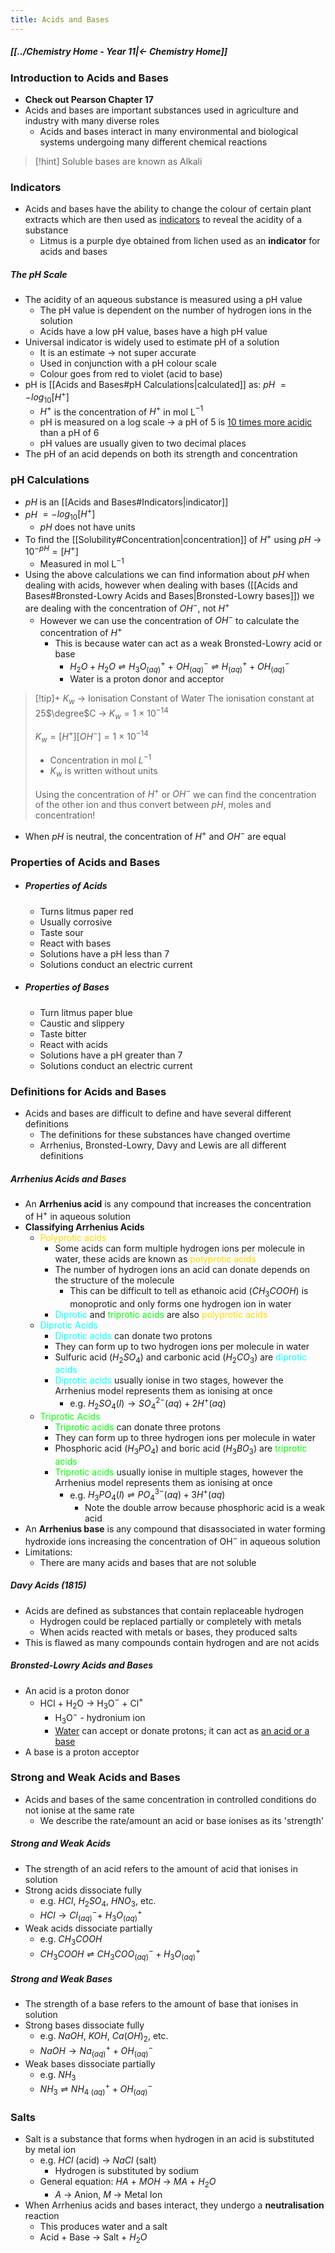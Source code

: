 ```yaml
---
title: Acids and Bases
---
```


##### [[../Chemistry Home - Year 11|← Chemistry Home]]

### Introduction to Acids and Bases
- **Check out Pearson Chapter 17**
- Acids and bases are important substances used in agriculture and industry with many diverse roles
	- Acids and bases interact in many environmental and biological systems undergoing many different chemical reactions

> [!hint] Soluble bases are known as Alkali

### Indicators
- Acids and bases have the ability to change the colour of certain plant extracts which are then used as <u>indicators</u> to reveal the acidity of a substance
	- Litmus is a purple dye obtained from lichen used as an **indicator** for acids and bases

##### The pH Scale
- The acidity of an aqueous substance is measured using a pH value
	- The pH value is dependent on the number of hydrogen ions in the solution
	- Acids have a low pH value, bases have a high pH value
- Universal indicator is widely used to estimate pH of a solution
	- It is an estimate → not super accurate
	- Used in conjunction with a pH colour scale
	- Colour goes from red to violet (acid to base)
- pH is [[Acids and Bases#pH Calculations|calculated]] as: $pH$ $= -log_{10}[H^+]$
	- $H^+$ is the concentration of $H^+$ in mol L$^{-1}$
	- pH is measured on a log scale → a pH of 5 is <u>10 times more acidic</u> than a pH of 6
	- pH values are usually given to two decimal places
- The pH of an acid depends on both its strength and concentration

### pH Calculations
- $pH$ is an [[Acids and Bases#Indicators|indicator]]
- $pH$ $= -log_{10}[H^+]$
	- $pH$ does not have units
- To find the [[Solubility#Concentration|concentration]] of $H^+$ using $pH$ → $10^{-pH} = [H^+]$
	- Measured in mol L$^{-1}$
- Using the above calculations we can find information about $pH$ when dealing with acids, however when dealing with bases ([[Acids and Bases#Bronsted-Lowry Acids and Bases|Bronsted-Lowry bases]]) we are dealing with the concentration of $OH^-$, not $H^+$
	- However we can use the concentration of $OH^-$ to calculate the concentration of $H^+$
		- This is because water can act as a weak Bronsted-Lowry acid or base
			- $H_2O + H_2O \rightleftharpoons H_3O^+_{(aq)}\ +\ OH^-_{(aq)} \rightleftharpoons H^+_{(aq)} + OH^-_{(aq)}$
			- Water is a proton donor and acceptor

>[!tip]+ $K_w$ → Ionisation Constant of Water
>The ionisation constant at 25$\degree$C → $K_w = 1\ ×\ 10^{-14}$
>
>$K_w = [H^+][OH^-] = 1\ ×\ 10^{-14}$
>- Concentration in mol $L^{-1}$
>- $K_w$ is written without units
>
>Using the concentration of $H^+$ or $OH^-$ we can find the concentration of the other ion and thus convert between $pH$, moles and concentration!

- When $pH$ is neutral, the concentration of $H^+$ and $OH^-$ are equal

### Properties of Acids and Bases
- ##### Properties of Acids
	- Turns litmus paper red
	- Usually corrosive
	- Taste sour
	- React with bases
	- Solutions have a pH less than 7
	- Solutions conduct an electric current
- ##### Properties of Bases
	- Turn litmus paper blue
	- Caustic and slippery
	- Taste bitter
	- React with acids
	- Solutions have a pH greater than 7
	- Solutions conduct an electric current

### Definitions for Acids and Bases
- Acids and bases are difficult to define and have several different definitions
	- The definitions for these substances have changed overtime
	- Arrhenius, Bronsted-Lowry, Davy and Lewis are all different definitions

##### Arrhenius Acids and Bases
- An **Arrhenius acid** is any compound that increases the concentration of H$^+$ in aqueous solution
- **Classifying Arrhenius Acids**
	- <span style="color:gold;">Polyprotic acids</span>
		- Some acids can form multiple hydrogen ions per molecule in water, these acids are known as <span style="color:gold;">polyprotic acids</span>
		- The number of hydrogen ions an acid can donate depends on the structure of the molecule
			- This can be difficult to tell as ethanoic acid ($CH_3COOH$) is monoprotic and only forms one hydrogen ion in water
		- <span style="color:aqua;">Diprotic</span> and <span style="color:lime;">triprotic acids</span> are also <span style="color:gold;">polyprotic acids</span>
	- <span style="color:aqua;">Diprotic Acids</span>
		- <span style="color:aqua;">Diprotic acids</span> can donate two protons
		- They can form up to two hydrogen ions per molecule in water
		- Sulfuric acid ($H_2SO_4$) and carbonic acid ($H_2CO_3$) are <span style="color:aqua;">diprotic acids</span>
		- <span style="color:aqua;">Diprotic acids</span> usually ionise in two stages, however the Arrhenius model represents them as ionising at once
			- e.g. $H_2SO_4 (l) → SO_4^{2-} (aq) + 2H^+ (aq)$
	- <span style="color:lime;">Triprotic Acids</span>
		- <span style="color:lime;">Triprotic acids</span> can donate three protons
		- They can form up to three hydrogen ions per molecule in water
		- Phosphoric acid ($H_3PO_4$) and boric acid ($H_3BO_3$) are <span style="color:lime;">triprotic acids</span>
		- <span style="color:lime;">Triprotic acids</span> usually ionise in multiple stages, however the Arrhenius model represents them as ionising at once
			- e.g. $H_3PO_4 (l) \rightleftharpoons PO_4^{3-} (aq) + 3H^+ (aq)$
				- Note the double arrow because phosphoric acid is a weak acid
- An **Arrhenius base** is any compound that disassociated in water forming  hydroxide ions increasing the concentration of OH$^-$ in aqueous solution
- Limitations:
	- There are many acids and bases that are not soluble

##### Davy Acids (1815)
- Acids are defined as substances that contain replaceable hydrogen
	- Hydrogen could be replaced partially or completely with metals
	- When acids reacted with metals or bases, they produced salts
- This is flawed as many compounds contain hydrogen and are not acids

##### Bronsted-Lowry Acids and Bases
- An acid is a proton donor
	- HCl + H$_2$O → H$_3$O$^-$ + Cl$^+$
		- H$_3$O$^-$ - hydronium ion
		- <u>Water</u> can accept or donate protons; it can act as <u>an acid or a base</u>
- A base is a proton acceptor

### Strong and Weak Acids and Bases
- Acids and bases of the same concentration in controlled conditions do not ionise at the same rate
	- We describe the rate/amount an acid or base ionises as its 'strength'
	  
##### Strong and Weak Acids
- The strength of an acid refers to the amount of acid that ionises in solution
- Strong acids dissociate fully
	- e.g. $HCl,\ H_2SO_4,\ HNO_3,$ etc.
	- $HCl → Cl^-_{(aq)} +\ H_3O^+_{(aq)}$
- Weak acids dissociate partially
	- e.g. $CH_3COOH$
	- $CH_3COOH \rightleftharpoons CH_3COO_{(aq)}^- + H_3O_{(aq)}^+$

##### Strong and Weak Bases
- The strength of a base refers to the amount of base that ionises in solution
- Strong bases dissociate fully
	- e.g. $NaOH,\ KOH,\ Ca(OH)_2$, etc.
	- $NaOH → Na^+_{(aq)} + OH^-_{(aq)}$
- Weak bases dissociate partially
	- e.g. $NH_3$
	- $NH_3 \rightleftharpoons NH_{4\ (aq)}^+ + OH_{(aq)}^-$

### Salts
- Salt is a substance that forms when hydrogen in an acid is substituted by metal ion
	- e.g. $HCl$ (acid) → $NaCl$ (salt)
		- Hydrogen is substituted by sodium
	- General equation: $H$*A* + *M*$OH$ → *MA* + $H_2O$
		- *A* → Anion, *M* → Metal Ion
- When Arrhenius acids and bases interact, they undergo a **neutralisation** reaction
	- This produces water and a salt
	- Acid + Base → Salt + $H_2O$

